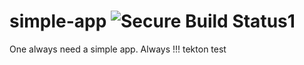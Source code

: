 # simple-app ![Secure Build Status1](https://9.47.224.46:8443/badge.svg)
One always need a simple app. Always !!!
tekton test
